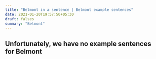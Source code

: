 ```yaml
---
title: "Belmont in a sentence | Belmont example sentences"
date: 2021-01-20T19:57:50+05:30
draft: falses
summary: "Belmont"
---
```

## Unfortunately, we have no example sentences for Belmont                 
